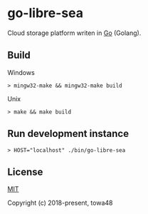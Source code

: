 go-libre-sea
=========

Cloud storage platform writen in [Go](https://golang.org) (Golang).

## Build

Windows
```
> mingw32-make && mingw32-make build
```

Unix
```
> make && make build
```

## Run development instance

```
> HOST="localhost" ./bin/go-libre-sea
```

## License

[MIT](http://opensource.org/licenses/MIT)

Copyright (c) 2018-present, towa48